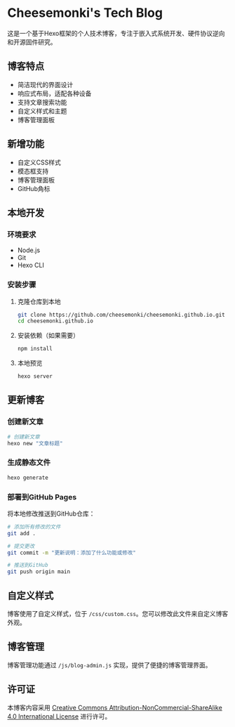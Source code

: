 # Cheesemonki's Tech Blog

这是一个基于Hexo框架的个人技术博客，专注于嵌入式系统开发、硬件协议逆向和开源固件研究。

## 博客特点

- 简洁现代的界面设计
- 响应式布局，适配各种设备
- 支持文章搜索功能
- 自定义样式和主题
- 博客管理面板

## 新增功能

- 自定义CSS样式
- 模态框支持
- 博客管理面板
- GitHub角标

## 本地开发

### 环境要求

- Node.js
- Git
- Hexo CLI

### 安装步骤

1. 克隆仓库到本地
   ```bash
   git clone https://github.com/cheesemonki/cheesemonki.github.io.git
   cd cheesemonki.github.io
   ```

2. 安装依赖（如果需要）
   ```bash
   npm install
   ```

3. 本地预览
   ```bash
   hexo server
   ```

## 更新博客

### 创建新文章

```bash
# 创建新文章
hexo new "文章标题"
```

### 生成静态文件

```bash
hexo generate
```

### 部署到GitHub Pages

将本地修改推送到GitHub仓库：

```bash
# 添加所有修改的文件
git add .

# 提交更改
git commit -m "更新说明：添加了什么功能或修改"

# 推送到GitHub
git push origin main
```

## 自定义样式

博客使用了自定义样式，位于 `/css/custom.css`。您可以修改此文件来自定义博客外观。

## 博客管理

博客管理功能通过 `/js/blog-admin.js` 实现，提供了便捷的博客管理界面。

## 许可证

本博客内容采用 [Creative Commons Attribution-NonCommercial-ShareAlike 4.0 International License](https://creativecommons.org/licenses/by-nc-sa/4.0/zh-CN) 进行许可。